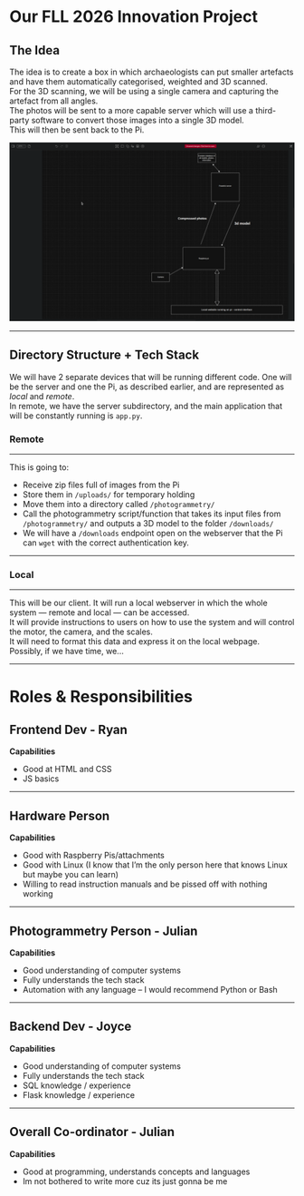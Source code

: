 # Our FLL 2026 Innovation Project

## The Idea

The idea is to create a box in which archaeologists can put smaller artefacts and have them automatically categorised, weighted and 3D scanned.  
For the 3D scanning, we will be using a single camera and capturing the artefact from all angles.  
The photos will be sent to a more capable server which will use a third-party software to convert those images into a single 3D model.  
This will then be sent back to the Pi.

![diagram](diagram.png)

---

## Directory Structure + Tech Stack

We will have 2 separate devices that will be running different code. One will be the server and one the Pi, as described earlier, and are represented as *local* and *remote*.  
In remote, we have the server subdirectory, and the main application that will be constantly running is `app.py`.

### Remote

---

This is going to:
- Receive zip files full of images from the Pi  
- Store them in `/uploads/` for temporary holding  
- Move them into a directory called `/photogrammetry/`  
- Call the photogrammetry script/function that takes its input files from `/photogrammetry/` and outputs a 3D model to the folder `/downloads/`  
- We will have a `/downloads` endpoint open on the webserver that the Pi can `wget` with the correct authentication key.

---

### Local

---

This will be our client. It will run a local webserver in which the whole system — remote and local — can be accessed.  
It will provide instructions to users on how to use the system and will control the motor, the camera, and the scales.  
It will need to format this data and express it on the local webpage.  
Possibly, if we have time, we...

---

# Roles & Responsibilities

## Frontend Dev - Ryan

**Capabilities**
- Good at HTML and CSS  
- JS basics

---

## Hardware Person

**Capabilities**
- Good with Raspberry Pis/attachments  
- Good with Linux (I know that I’m the only person here that knows Linux but maybe you can learn)  
- Willing to read instruction manuals and be pissed off with nothing working

---

## Photogrammetry Person - Julian

**Capabilities**
- Good understanding of computer systems  
- Fully understands the tech stack  
- Automation with any language – I would recommend Python or Bash

---

## Backend Dev - Joyce

**Capabilities**
- Good understanding of computer systems  
- Fully understands the tech stack  
- SQL knowledge / experience  
- Flask knowledge / experience

---

## Overall Co-ordinator - Julian

**Capabilities**
- Good at programming, understands concepts and languages  
- Im not bothered to write more cuz its just gonna be me
